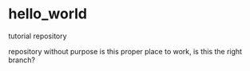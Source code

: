# hello_world
tutorial repository

repository without purpose
is this proper place to work, is this the right branch?
